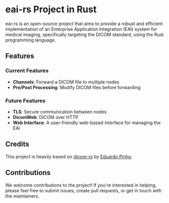 # eai-rs Project in Rust

eai-rs is an open-source project that aims to provide a robust and efficient implementation of an Enterprise Application Integration (EAI) system for medical imaging, specifically targeting the DICOM standard, using the Rust programming language.

## Features

### Current Features

- **Channels**: Forward a DICOM file to multiple nodes
- **Pre/Post Processing**: Modify DICOM files before forwarding

### Future Features

- **TLS**: Secure communication between nodes
- **DicomWeb**: DICOM over HTTP
- **Web Interface**: A user-friendly web-based interface for managing the EAI

## Credits

This project is heavily based on [dicom-rs](https://github.com/Enet4/dicom-rs) by [Eduardo Pinho](https://github.com/Enet4).

## Contributions

We welcome contributions to the project! If you're interested in helping, please feel free to submit issues, create pull requests, or get in touch with the maintainers.
